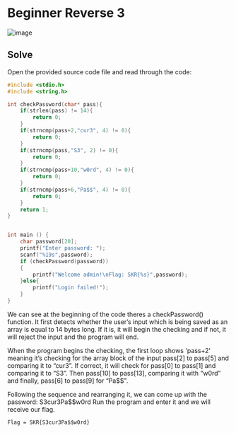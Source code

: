# Beginner Reverse 3 
![image](https://github.com/user-attachments/assets/4176f9ef-057c-47f2-be60-cb11de2a42a4)

## Solve
Open the provided source code file and read through the code:
```C
#include <stdio.h>
#include <string.h>

int checkPassword(char* pass){
	if(strlen(pass) != 14){
		return 0;
	}
	if(strncmp(pass+2,"cur3", 4) != 0){
		return 0;
	}
	if(strncmp(pass,"S3", 2) != 0){
		return 0;
	}
	if(strncmp(pass+10,"w0rd", 4) != 0){
		return 0;
	}
	if(strncmp(pass+6,"Pa$$", 4) != 0){
		return 0;
	}
	return 1;
}


int main () {
	char password[20];
	printf("Enter password: ");
	scanf("%19s",password);
	if (checkPassword(password))
	{
		printf("Welcome admin!\nFlag: SKR{%s}",password);
	}else{
		printf("Login failed!");
	}
}
```
We can see at the beginning of the code theres a checkPassword() function. It first detects whether the user’s input which is being saved as an array is equal to 14 bytes long. If it is, it will begin the checking and if not, it will reject the input and the program will end. 

When the program begins the checking, the first loop shows 'pass+2' meaning it’s checking for the array block of the input pass[2] to pass[5] and comparing it to “cur3”. If correct, it will check for pass[0] to pass[1] and comparing it to “S3”. Then pass[10] to pass[13], comparing it with “w0rd” and finally, pass[6] to pass[9] for “Pa$$". 

Following the sequence and rearranging it, we can come up with the password: S3cur3Pa$$w0rd 
Run the program and enter it and we will receive our flag. 
```
Flag = SKR{S3cur3Pa$$w0rd}
```
